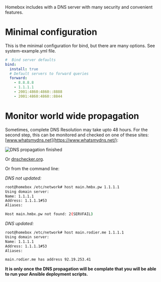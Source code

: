 Homebox includes with a DNS server with many security and convenient features.

# Minimal configuration

This is the minimal configuration for bind, but there are many options. See system-example.yml file.

```yaml
#  Bind server defaults
bind:
  install: true
  # Default servers to forward queries
  forward:
    - 8.8.8.8
    - 1.1.1.1
    - 2001:4860:4860::8888
    - 2001:4860:4860::8844
```

# Monitor world wide propagation

Sometimes, complete DNS Resolution may take upto 48 hours. For the second step, this can be monitored and checked on one
of these sites: [www.whatsmydns.net](https://www.whatsmydns.net/):

![DNS propagation finished](img/dns/dns-propagation-finished.png "DNS propagation finished")

Or [dnschecker.org](https://dnschecker.org).

Or from the command line:

_DNS not updated:_

```sh
root@homebox /etc/network# host main.hmbx.pw 1.1.1.1
Using domain server:
Name: 1.1.1.1
Address: 1.1.1.1#53
Aliases:

Host main.hmbx.pw not found: 2(SERVFAIL)
```

_DNS updated:_

```sh
root@homebox /etc/network# host main.rodier.me 1.1.1.1
Using domain server:
Name: 1.1.1.1
Address: 1.1.1.1#53
Aliases:

main.rodier.me has address 92.19.253.41
```

**It is only once the DNS propagation will be complate that you will be able to run your Ansible deployment scripts.**
